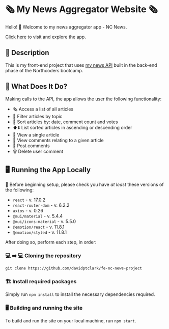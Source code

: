 # 🗞️ My News Aggregator Website 🗞️

Hello! 👋 Welcome to my news aggregator app - NC News.

[Click here](https://fe-news-davidptclark.netlify.app/) to visit and explore the app.

## 💭 Description

This is my front-end project that uses [my news API](https://github.com/davidptclark/be-nc-news) built in the back-end phase of the Northcoders bootcamp.

## 🤔 What Does It Do?

Making calls to the API, the app allows the user the following functionality:

- 🗞️ Access a list of all articles
- 🚦 Filter articles by topic
- 📑 Sort articles by: date, comment count and votes
- ⬆️⬇️ List sorted articles in ascending or descending order
- 📄 View a single article
- 🧵 View comments relating to a given article
- 💬 Post comments
- 🗑️ Delete user comment

## 🖥️ Running the App Locally

🚧 Before beginning setup, please check you have _at least_ these versions of the following:

- `react` - v. 17.0.2
- `react-router-dom` - v. 6.2.2
- `axios` - v. 0.26
- `@mui/material` - v. 5.4.4
- `@mui/icons-material` - v. 5.5.0
- `@emotion/react` - v. 11.8.1
- `@emotion/styled` - v. 11.8.1

After doing so, perform each step, in order:

### 💻 ➡️ 💻 Cloning the repository

```
git clone https://github.com/davidptclark/fe-nc-news-project
```

### 🏗️ Install required packages

Simply run `npm install` to install the necessary dependencies required.

### 🖥️ Building and running the site

To build and run the site on your local machine, run `npm start`.
